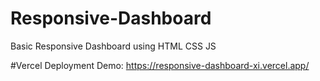 # Responsive-Dashboard
Basic Responsive Dashboard using HTML CSS JS

#Vercel Deployment
Demo: https://responsive-dashboard-xi.vercel.app/
